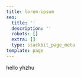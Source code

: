 ```yaml
---
title: lorem-ipsum
seo:
  title: ''
  description: ''
  robots: []
  extra: []
  type: stackbit_page_meta
template: page
---
```

hello yhzhu
